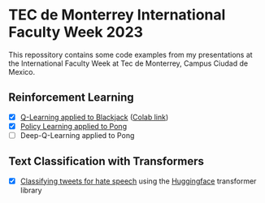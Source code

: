 # TEC de Monterrey International Faculty Week 2023

This repossitory contains some code examples from my presentations at the International Faculty Week at 
Tec de Monterrey, Campus Ciudad de Mexico.

## Reinforcement Learning

- [x] [Q-Learning applied to Blackjack](Blackjack_Q-Learning.ipynb) 
      ([Colab link](https://colab.research.google.com/github/fhswf/TEC_IFW_2023/blob/main/Blackjack_Q-Learning.ipynb))
- [x] [Policy Learning applied to Pong](Pong.ipynb)
- [ ] Deep-Q-Learning applied to Pong

## Text Classification with Transformers

- [x] [Classifying tweets for hate speech](TextClassification.ipynb) 
      using the [Huggingface](https://huggingface.co) transformer library
